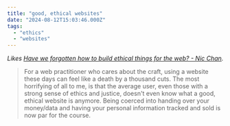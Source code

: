 ```yaml
---
title: "good, ethical websites"
date: "2024-08-12T15:03:46.000Z"
tags: 
  - "ethics"
  - "websites"
---
```


_Likes [Have we forgotten how to build ethical things for the web? - Nic Chan](https://www.nicchan.me/blog/have-we-forgotten-how-to-build-ethical-things-for-the-web/)._

> For a web practitioner who cares about the craft, using a website these days can feel like a death by a thousand cuts. The most horrifying of all to me, is that the average user, even those with a strong sense of ethics and justice, doesn't even know what a good, ethical website is anymore. Being coerced into handing over your money/data and having your personal information tracked and sold is now par for the course.
